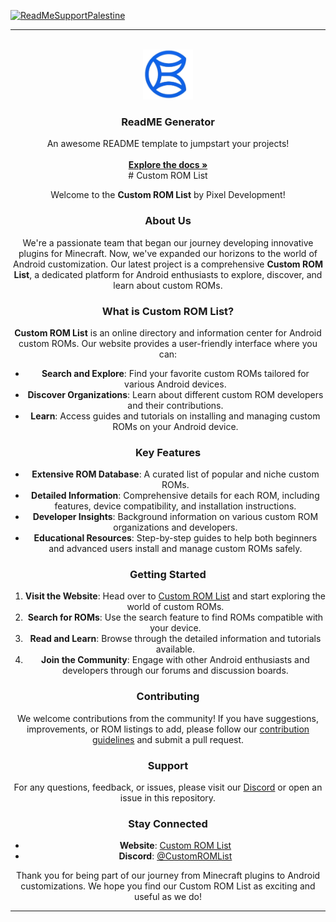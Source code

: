 [![ReadMeSupportPalestine](https://raw.githubusercontent.com/Safouene1/support-palestine-banner/master/banner-support.svg)](https://techforpalestine.org/learn-more)

---
                         
<br/>
<div align="center">
<a href="https://github.com/ShaanCoding/ReadME-Generator">
<img src="\static\img\logo.png" alt="Logo" width="80" height="80">
</a>
<h3 align="center">ReadME Generator</h3>
<p align="center">
An awesome README template to jumpstart your projects!
<br/>
<br/>
<a href="https://github.com/ShaanCoding/ReadME-Generator/"><strong>Explore the docs »</strong></a>
<br/>
# Custom ROM List

Welcome to the **Custom ROM List** by Pixel Development!

### About Us

We're a passionate team that began our journey developing innovative plugins for Minecraft. Now, we've expanded our horizons to the world of Android customization. Our latest project is a comprehensive **Custom ROM List**, a dedicated platform for Android enthusiasts to explore, discover, and learn about custom ROMs.

### What is Custom ROM List?

**Custom ROM List** is an online directory and information center for Android custom ROMs. Our website provides a user-friendly interface where you can:

- **Search and Explore**: Find your favorite custom ROMs tailored for various Android devices.
- **Discover Organizations**: Learn about different custom ROM developers and their contributions.
- **Learn**: Access guides and tutorials on installing and managing custom ROMs on your Android device.

### Key Features

- **Extensive ROM Database**: A curated list of popular and niche custom ROMs.
- **Detailed Information**: Comprehensive details for each ROM, including features, device compatibility, and installation instructions.
- **Developer Insights**: Background information on various custom ROM organizations and developers.
- **Educational Resources**: Step-by-step guides to help both beginners and advanced users install and manage custom ROMs safely.

### Getting Started

1. **Visit the Website**: Head over to [Custom ROM List](https://itz-rj-here.github.io/Custom-ROM-List/) and start exploring the world of custom ROMs.
2. **Search for ROMs**: Use the search feature to find ROMs compatible with your device.
3. **Read and Learn**: Browse through the detailed information and tutorials available.
4. **Join the Community**: Engage with other Android enthusiasts and developers through our forums and discussion boards.

### Contributing

We welcome contributions from the community! If you have suggestions, improvements, or ROM listings to add, please follow our [contribution guidelines](CONTRIBUTING.md) and submit a pull request.

### Support

For any questions, feedback, or issues, please visit our [Discord](https://discord.gg/6gjTNXZ4z4) or open an issue in this repository.

### Stay Connected

- **Website**: [Custom ROM List](https://yourwebsite.com)
- **Discord**: [@CustomROMList](https://twitter.com/CustomROMHub)

Thank you for being part of our journey from Minecraft plugins to Android customizations. We hope you find our Custom ROM List as exciting and useful as we do!

---